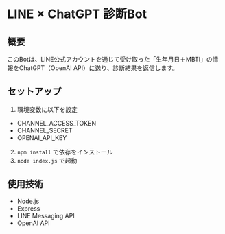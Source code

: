 
# LINE × ChatGPT 診断Bot

## 概要
このBotは、LINE公式アカウントを通じて受け取った「生年月日＋MBTI」の情報をChatGPT（OpenAI API）に送り、診断結果を返信します。

## セットアップ
1. 環境変数に以下を設定
- CHANNEL_ACCESS_TOKEN
- CHANNEL_SECRET
- OPENAI_API_KEY

2. `npm install` で依存をインストール  
3. `node index.js` で起動

## 使用技術
- Node.js
- Express
- LINE Messaging API
- OpenAI API

